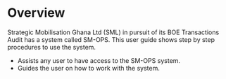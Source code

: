 # Overview
Strategic Mobilisation Ghana Ltd (SML) in pursuit of its BOE Transactions Audit has a system called SM-OPS. This user guide shows step by step procedures to use the system.

- Assists any user to have access to the SM-OPS system.
- Guides the user on how to work with the system.
